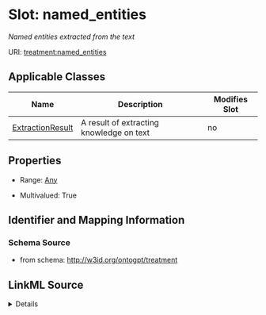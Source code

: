 

# Slot: named_entities


_Named entities extracted from the text_



URI: [treatment:named_entities](http://w3id.org/ontogpt/treatments/named_entities)



<!-- no inheritance hierarchy -->





## Applicable Classes

| Name | Description | Modifies Slot |
| --- | --- | --- |
| [ExtractionResult](ExtractionResult.md) | A result of extracting knowledge on text |  no  |







## Properties

* Range: [Any](Any.md)

* Multivalued: True





## Identifier and Mapping Information







### Schema Source


* from schema: http://w3id.org/ontogpt/treatment




## LinkML Source

<details>
```yaml
name: named_entities
description: Named entities extracted from the text
from_schema: http://w3id.org/ontogpt/treatment
rank: 1000
multivalued: true
alias: named_entities
owner: ExtractionResult
domain_of:
- ExtractionResult
range: Any
inlined: true
inlined_as_list: true

```
</details>